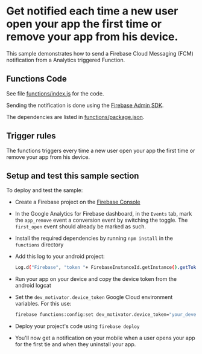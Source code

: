 # Get notified each time a new user open your app the first time or remove your app from his device.

This sample demonstrates how to send a Firebase Cloud Messaging (FCM) notification from a Analytics triggered Function.


## Functions Code

See file [functions/index.js](functions/index.js) for the code.

Sending the notification is done using the [Firebase Admin SDK](https://www.npmjs.com/package/firebase-admin).

The dependencies are listed in [functions/package.json](functions/package.json).


## Trigger rules

The functions triggers every time a new user open your app the first time or remove your app from his device.


## Setup and test this sample section

To deploy and test the sample:

 - Create a Firebase project on the [Firebase Console](https://console.firebase.google.com)
 - In the Google Analytics for Firebase dashboard, in the `Events` tab, mark the `app_remove` event a conversion event by switching the toggle. The `first_open` event should already be marked as such.
 - Install the required dependencies by running `npm install` in the `functions` directory
 - Add this log to your android project:

    ```bash
    Log.d("Firebase", "token "+ FirebaseInstanceId.getInstance().getToken());
    ```
 - Run your app on your device and copy the device token from the android logcat
 - Set the `dev_motivator.device_token` Google Cloud environment variables. For this use:

    ```bash
    firebase functions:config:set dev_motivator.device_token="your_developer_device_token"
    ```
 - Deploy your project's code using `firebase deploy`
 - You'll now get a notification on your mobile when a user opens your app for the first tie and when they uninstall your app.

